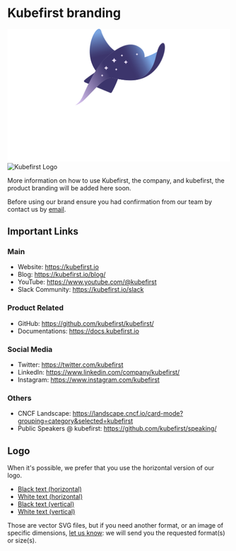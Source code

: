 # Kubefirst branding

![Kubefirst Logo](logo/kubefirst-light-vertical.svg#gh-dark-mode-only)![Kubefirst Logo](logo/kubefirst-dark.svg-vertical#gh-light-mode-only)

More information on how to use Kubefirst, the company, and kubefirst, the product branding will be added here soon.

Before using our brand ensure you had confirmation from our team by contact us by [email](mailto:info@kubefirst.io).

## Important Links

### Main

- Website: <https://kubefirst.io>
- Blog: <https://kubefirst.io/blog/>
- YouTube: <https://www.youtube.com/@kubefirst>
- Slack Community: <https://kubefirst.io/slack>

### Product Related

- GitHub: <https://github.com/kubefirst/kubefirst/>
- Documentations: <https://docs.kubefirst.io>

### Social Media

- Twitter: <https://twitter.com/kubefirst>
- LinkedIn: <https://www.linkedin.com/company/kubefirst/>
- Instagram: <https://www.instagram.com/kubefirst>

### Others

- CNCF Landscape: <https://landscape.cncf.io/card-mode?grouping=category&selected=kubefirst>
- Public Speakers @ kubefirst: <https://github.com/kubefirst/speaking/>

## Logo

When it's possible, we prefer that you use the horizontal version of our logo.

- [Black text (horizontal)](logo/kubefirst-dark.svg)
- [White text (horizontal)](logo/kubefirst-light.svg)
- [Black text (vertical)](logo/kubefirst-dark-vertical.svg)
- [White text (vertical)](logo/kubefirst-light-vertical.svg)

Those are vector SVG files, but if you need another format, or an image of specific dimensions, [let us know](mailto:info@kubefirst.io): we will send you the requested format(s) or size(s).
